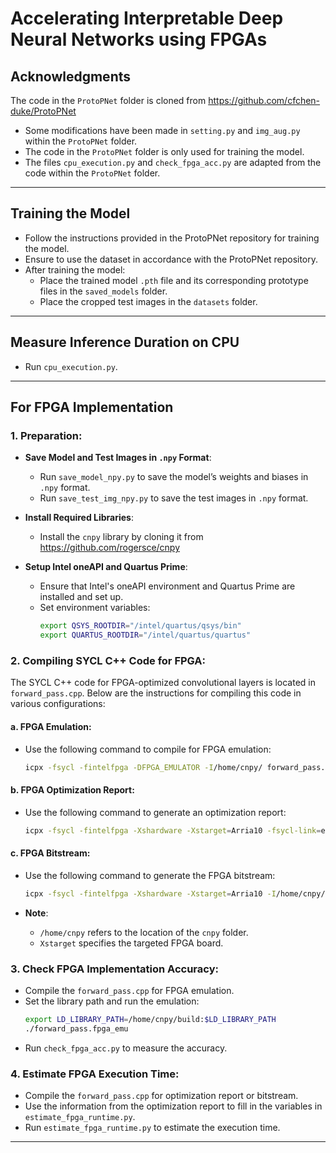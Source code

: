 # Accelerating Interpretable Deep Neural Networks using FPGAs
## Acknowledgments
The code in the `ProtoPNet` folder is cloned from https://github.com/cfchen-duke/ProtoPNet 
- Some modifications have been made in `setting.py` and `img_aug.py` within the `ProtoPNet` folder.
- The code in the `ProtoPNet` folder is only used for training the model.
- The files `cpu_execution.py` and `check_fpga_acc.py` are adapted from the code within the `ProtoPNet` folder.


---

## Training the Model
- Follow the instructions provided in the ProtoPNet repository for training the model.
- Ensure to use the dataset in accordance with the ProtoPNet repository.
- After training the model:
     - Place the trained model `.pth` file and its corresponding prototype files in the `saved_models` folder.
     - Place the cropped test images in the `datasets` folder.
---

## Measure Inference Duration on CPU
- Run `cpu_execution.py`.
---
## For FPGA Implementation

### 1. **Preparation**:
- **Save Model and Test Images in `.npy` Format**:
  - Run `save_model_npy.py` to save the model’s weights and biases in `.npy` format.
  - Run `save_test_img_npy.py` to save the test images in `.npy` format.

- **Install Required Libraries**:
  - Install the `cnpy` library by cloning it from https://github.com/rogersce/cnpy

- **Setup Intel oneAPI and Quartus Prime**:
  - Ensure that Intel's oneAPI environment and Quartus Prime are installed and set up.
  - Set environment variables:
    ```bash
    export QSYS_ROOTDIR="/intel/quartus/qsys/bin"
    export QUARTUS_ROOTDIR="/intel/quartus/quartus"
    ```
### 2. **Compiling SYCL C++ Code for FPGA**:
The SYCL C++ code for FPGA-optimized convolutional layers is located in `forward_pass.cpp`. Below are the instructions for compiling this code in various configurations:

#### a. **FPGA Emulation**:
   - Use the following command to compile for FPGA emulation:
     ```bash
     icpx -fsycl -fintelfpga -DFPGA_EMULATOR -I/home/cnpy/ forward_pass.cpp -o forward_pass.fpga_emu -L/home/cnpy/build -lcnpy -lz
     ```

#### b. **FPGA Optimization Report**:
   - Use the following command to generate an optimization report:
     ```bash
     icpx -fsycl -fintelfpga -Xshardware -Xstarget=Arria10 -fsycl-link=early -I/home/cnpy/ forward_pass.cpp -o forward_pass.a -L/home/cnpy/build -lcnpy -lz
     ```

#### c. **FPGA Bitstream**:
   - Use the following command to generate the FPGA bitstream:
     ```bash
     icpx -fsycl -fintelfpga -Xshardware -Xstarget=Arria10 -I/home/cnpy/ forward_pass.cpp -o forward_pass.fpga -L/home/cnpy/build -lcnpy -lz
     ```

   - **Note**:
     - `/home/cnpy` refers to the location of the `cnpy` folder.
     - `Xstarget` specifies the targeted FPGA board.

### 3. **Check FPGA Implementation Accuracy**:
   - Compile the `forward_pass.cpp` for FPGA emulation.
   - Set the library path and run the emulation:
       ```bash
       export LD_LIBRARY_PATH=/home/cnpy/build:$LD_LIBRARY_PATH
       ./forward_pass.fpga_emu
       ```
   - Run `check_fpga_acc.py` to measure the accuracy.

### 4. **Estimate FPGA Execution Time**:
   - Compile the `forward_pass.cpp` for  optimization report or bitstream.
   - Use the information from the optimization report to fill in the variables in `estimate_fpga_runtime.py`.
   - Run `estimate_fpga_runtime.py` to estimate the execution time.
    
---

